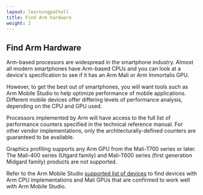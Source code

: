 ```yaml
---
layout: learningpathall
title: Find Arm hardware
weight: 2
---
```


## Find Arm Hardware 

Arm-based processors are widespread in the smartphone industry. Almost all modern smartphones have Arm-based CPUs and you can look at a device's specification to see if it has an Arm Mali or Arm Immortalis GPU.

However, to get the best out of smartphones, you will want tools such as Arm Mobile Studio to help optimize performance of mobile applications. Different mobile devices offer differing levels of performance analysis, depending on the CPU and GPU used.

Processors implemented by Arm will have access to the full list of performance counters specified in the technical reference manual. For other vendor implementations, only the architecturally-defined counters are guaranteed to be available.

Graphics profiling supports any Arm GPU from the Mali-T700 series or later. The Mali-400 series (Utgard family) and Mali-T600 series (first generation Midgard family) products are not supported.

Refer to the Arm Mobile Studio [supported list of devices](https://developer.arm.com/Tools%20and%20Software/Arm%20Mobile%20Studio#Supported-Devices) to find devices with Arm CPU implementations and Mali GPUs that are confirmed to work well with Arm Mobile Studio. 

